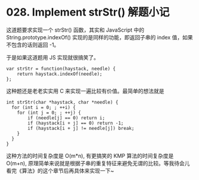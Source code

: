 # 028. Implement strStr() 解题小记

这道题要求实现一个 strStr() 函数，其实和 JavaScript 中的 String.prototype.indexOf() 实现的是同样的功能，即返回子串的 index 值，如果不包含的话则返回 -1。

于是如果这道题用 JS 实现就很搞笑了。

    var strStr = function(haystack, needle) {
        return haystack.indexOf(needle);
    };

这种题还是老老实实用 C 来实现一遍比较有价值。最简单的想法就是

    int strStr(char *haystack, char *needle) {
      for (int i = 0; ; ++i) {
        for (int j = 0; ; ++j) {
            if (needle[j] == 0) return i;
            if (haystack[i + j] == 0) return -1;
            if (haystack[i + j] != needle[j]) break;
        }
      }
    }

这种方法的时间复杂度是 O(m*n), 有更搞笑的 KMP 算法的时间复杂度是 O(m+n), 原理简单来说就是根据子串的重复特征来避免无谓的比较。等我待会儿看完《算法》的这个章节后再具体来实现一下~
